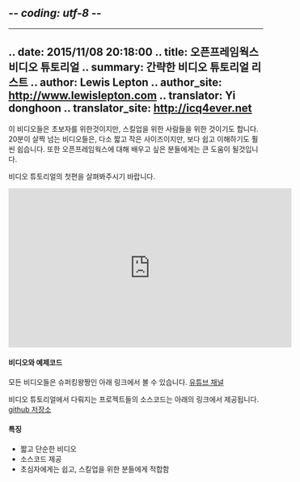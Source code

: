## -*- coding: utf-8 -*-
---
.. date: 2015/11/08 20:18:00
.. title: 오픈프레임웍스 비디오 튜토리얼
.. summary: 간략한 비디오 튜토리얼 리스트
.. author: Lewis Lepton
.. author_site: http://www.lewislepton.com
.. translator: Yi donghoon
.. translator_site: http://icq4ever.net
---

이 비디오들은 초보자를 위한것이지만, 스킬업을 위한 사람들을 위한 것이기도 합니다.
20분이 살짝 넘는 비디오들은, 다소 짧고 작은 사이즈이지만, 보다 쉽고 이해하기도 훨씬 쉽습니다.
또한 오픈프레임웍스에 대해 배우고 싶은 분들에게는 큰 도움이 될것입니다.

비디오 튜토리얼의 첫편을 살펴봐주시기 바랍니다.
<iframe width="560" height="315"
src="https://www.youtube.com/embed/IKSTo_0pB28?list=PL4neAtv21WOmrV8z9rSzL20QpdLU1zJLr"
frameborder="0" allowfullscreen></iframe>

#### 비디오와 예제코드
모든 비디오들은 슈퍼킹왕짱인 아래 링크에서 볼 수 있습니다.
[유튜브 채널](https://www.youtube.com/playlist?list=PL4neAtv21WOmrV8z9rSzL20QpdLU1zJLr)

비디오 튜토리얼에서 다뤄지는 프로젝트들의 소스코드는 아래의 링크에서 제공됩니다.
[github 저장소](https://github.com/lewislepton/openFrameworksTutorialSeries)

#### 특징
-  짧고 단순한 비디오 
-  소스코드 제공 
-  초심자에게는 쉽고, 스킬업을 위한 분들에게 적합함
